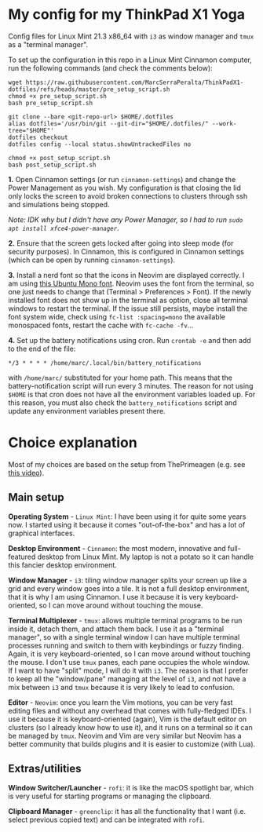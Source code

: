 # My config for my ThinkPad X1 Yoga

Config files for Linux Mint 21.3 x86_64 with `i3` as window manager and `tmux` as a "terminal manager". 

To set up the configuration in this repo in a Linux Mint Cinnamon computer, run the following commands (and check the comments below):
```
wget https://raw.githubusercontent.com/MarcSerraPeralta/ThinkPadX1-dotfiles/refs/heads/master/pre_setup_script.sh
chmod +x pre_setup_script.sh
bash pre_setup_script.sh

git clone --bare <git-repo-url> $HOME/.dotfiles
alias dotfiles='/usr/bin/git --git-dir="$HOME/.dotfiles/" --work-tree="$HOME"'
dotfiles checkout
dotfiles config --local status.showUntrackedFiles no

chmod +x post_setup_script.sh
bash post_setup_script.sh
```

**1.** Open Cinnamon settings (or run `cinnamon-settings`) and change the Power Management as you wish. 
My configuration is that closing the lid only locks the screen to avoid broken connections to clusters through ssh and simulations being stopped. 

*Note: IDK why but I didn't have any Power Manager, so I had to run `sudo apt install xfce4-power-manager`.*

**2.** Ensure that the screen gets locked after going into sleep mode (for security purposes). 
In Cinnamon, this is configured in Cinnamon settings (which can be open by running `cinnamon-settings`).

**3.** Install a nerd font so that the icons in Neovim are displayed correctly. 
I am using [this Ubuntu Mono font](https://github.com/ryanoasis/nerd-fonts/releases/download/v3.4.0/UbuntuMono.zip).
Neovim uses the font from the terminal, so one just needs to change that (Terminal > Preferences > Font). 
If the newly installed font does not show up in the terminal as option, close all terminal windows to restart the terminal.
If the issue still persists, maybe install the font system wide, check using `fc-list :spacing=mono` the available monospaced fonts, restart the cache with `fc-cache -fv`...

**4.** Set up the battery notifications using cron. Run `crontab -e` and then add to the end of the file:
```
*/3 * * * * /home/marc/.local/bin/battery_notifications
```
with `/home/marc/` substituted for your home path. 
This means that the battery-notification script will run every 3 minutes. 
The reason for not using `$HOME` is that cron does not have all the environment variables loaded up. 
For this reason, you must also check the `battery_notifications` script and update any environment variables present there.

# Choice explanation

Most of my choices are based on the setup from ThePrimeagen (e.g. see [this video](https://www.youtube.com/watch?v=bdumjiHabhQ&t=316s)). 

## Main setup

**Operating System** - `Linux Mint`: I have been using it for quite some years now. I started using it because it comes "out-of-the-box" and has a lot of graphical interfaces.

**Desktop Environment** - `Cinnamon`: the most modern, innovative and full-featured desktop from Linux Mint. My laptop is not a potato so it can handle this fancier desktop environment.

**Window Manager** - `i3`: tiling window manager splits your screen up like a grid and every window goes into a tile. It is not a full desktop environment, that it is why I am using Cinnamon. 
I use it because it is very keyboard-oriented, so I can move around without touching the mouse.

**Terminal Multiplexer** - `tmux`: allows multiple terminal programs to be run inside it, detach them, and attach them back. I use it as a "terminal manager", so with a single terminal window I can have multiple terminal processes running and switch to them with keybindings or fuzzy finding. Again, it is very keyboard-oriented, so I can move around without touching the mouse. I don't use `tmux` panes, each pane occupies the whole window. If I want to have "split" mode, I will do it with `i3`. The reason is that I prefer to keep all the "window/pane" managing at the level of `i3`, and not have a mix between `i3` and `tmux` because it is very likely to lead to confusion. 

**Editor** - `Neovim`: once you learn the Vim motions, you can be very fast editing files and without any overhead that comes with fully-fledged IDEs. I use it because it is keyboard-oriented (again), Vim is the default editor on clusters (so I already know how to use it), and it runs on a terminal so it can be managed by `tmux`. Neovim and Vim are very similar but Neovim has a better community that builds plugins and it is easier to customize (with Lua). 

## Extras/utilities

**Window Switcher/Launcher** - `rofi`: it is like the macOS spotlight bar, which is very useful for starting programs or managing the clipboard.

**Clipboard Manager** - `greenclip`: it has all the functionality that I want (i.e. select previous copied text) and can be integrated with `rofi`.
